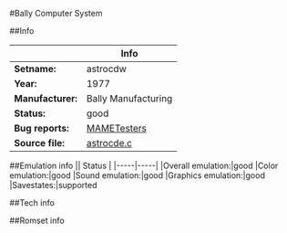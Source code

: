 #Bally Computer System

##Info

||Info|
|-----|-----|
|**Setname:**|astrocdw
|**Year:**|1977
|**Manufacturer:**|Bally Manufacturing
|**Status:**|good
|**Bug reports:**|[MAMETesters](http://mametesters.org/view_all_set.php?type=1&temporary=y&search=astrocde.c)
|**Source file:**|[astrocde.c](https://github.com/mamedev/mame/blob/master/src/mess/drivers/astrocde.c)

##Emulation info
|| Status |
|-----|-----|
|Overall emulation:|good
|Color emulation:|good
|Sound emulation:|good
|Graphics emulation:|good
|Savestates:|supported

##Tech info

##Romset info

<!--- START OF EDITED COMMENT DO NOT TOUCH TEXT ABOVE-->
